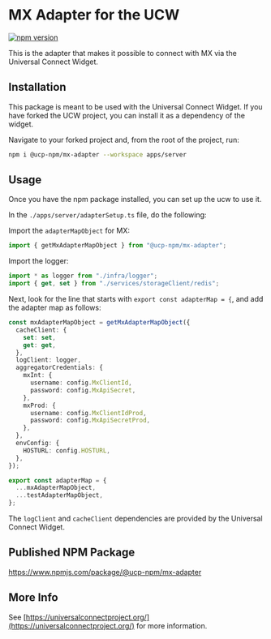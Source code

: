 # MX Adapter for the UCW

[![npm version](https://badge.fury.io/js/@ucp-npm%2Fmx-adapter.svg)](https://badge.fury.io/js/@ucp-npm%2Fsophtron-adapter)

This is the adapter that makes it possible to connect with MX via the Universal Connect Widget.

## Installation

This package is meant to be used with the Universal Connect Widget. If you have forked the UCW project, you can install it as a dependency of the widget.

Navigate to your forked project and, from the root of the project, run:

```bash
npm i @ucp-npm/mx-adapter --workspace apps/server
```
## Usage

Once you have the npm package installed, you can set up the ucw to use it.

In the `./apps/server/adapterSetup.ts` file, do the following:

Import the `adapterMapObject` for MX:

```typescript
import { getMxAdapterMapObject } from "@ucp-npm/mx-adapter";
```

Import the logger:

```typescript
import * as logger from "./infra/logger";
import { get, set } from "./services/storageClient/redis";
```

Next, look for the line that starts with `export const adapterMap = {`, and add the adapter map as follows:

```typescript
const mxAdapterMapObject = getMxAdapterMapObject({
  cacheClient: {
    set: set,
    get: get,
  },
  logClient: logger,
  aggregatorCredentials: {
    mxInt: {
      username: config.MxClientId,
      password: config.MxApiSecret,
    },
    mxProd: {
      username: config.MxClientIdProd,
      password: config.MxApiSecretProd,
    },
  },
  envConfig: {
    HOSTURL: config.HOSTURL,
  },
});

export const adapterMap = {
  ...mxAdapterMapObject,
  ...testAdapterMapObject,
};
````

The `logClient` and `cacheClient` dependencies are provided by the Universal Connect Widget.

## Published NPM Package

https://www.npmjs.com/package/@ucp-npm/mx-adapter

## More Info

See [https://universalconnectproject.org/](https://universalconnectproject.org/) for more information.
